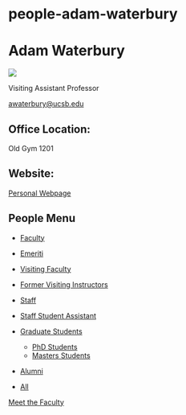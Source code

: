 # people-adam-waterbury

# Adam Waterbury

![](https://www.pstat.ucsb.edu/sites/default/files/styles/people_node/public/people/photo/Adam%20Waterbury_2.jpg?itok=EWvvLLzW)

Visiting Assistant Professor

[awaterbury@ucsb.edu](mailto:awaterbury@ucsb.edu)

## Office Location:

Old Gym 1201

## Website:

[Personal Webpage](https://sites.google.com/view/awaterbury/)

## People Menu

- [Faculty](/people/academic "Faculty")
- [Emeriti](/people/emeriti "Emeriti")
- [Visiting Faculty](/people/visiting "Visiting Faculty")
- [Former Visiting Instructors](/people/lecturer "Former Visiting Instructors")
- [Staff](/people/staff)
- [Staff Student Assistant](/people/researcher "Staff Student Assistant")
- [Graduate Students](/people/student "Graduate Students")
  
  - [PhD Students](/people/student/phd "PhD Students")
  - [Masters Students](/people/student/masters "Masters Students")
- [Alumni](/people/alumni)
- [All](/people/all)

[Meet the Faculty](/people/meet-the-faculty)
